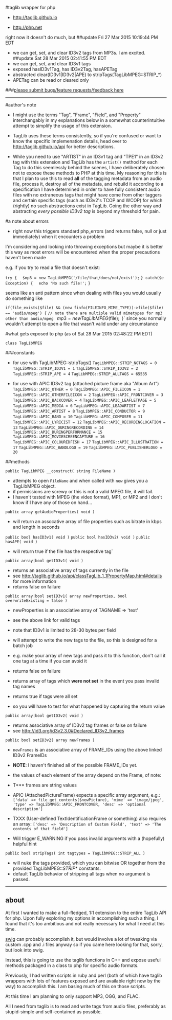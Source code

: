 #taglib wrapper for php

 - http://taglib.github.io

 - http://php.net

right now it doesn't do much, but
##update Fri 27 Mar 2015 10:19:44 PM EDT
 - we can get, set, and clear ID3v2 tags from MP3s. I am excited.
##update Sat 28 Mar 2015 02:41:55 PM EDT
 - we can get, set, and clear ID3v1 tags
 - exposed hasID3v1Tag, has ID3v2Tag, hasAPETag
 - abstracted clear(ID3v1|ID3v2|APE) to stripTags(TagLibMPEG::STRIP_\*)
 - APETag can be read or cleared only

###[please submit bugs/feature requests/feedback here](https://meta.bunzilla.ga/report/category/14)

---

#author's note

 - I might use the terms "Tag", "Frame", "Field", and "Property" interchangably in my explanations below in a somewhat counterintuitive attempt to simplify the usage of this extension. 

 - TagLib uses these terms consistently, so if you're confused or want to know the specific implemenation details, head over to http://taglib.github.io/api for better descriptions.

 - While you need to use "ARTIST" in an ID3v1 tag and "TPE1" in an ID3v2 tag with this extension and TagLib has the `artist()` method for each Tag to do this seemlessly behind the scenes, I have deliberately chosen not to expose these methods to PHP at this time. My reasoning for this is that I plan to use this to read **all** of the tagging metadata from an audio file, process it, destroy all of the metadata, and rebuild it according to a specification I have determined in order to have fully consistent audio files with no extraneous tags that might have come from other taggers and certain specific tags (such as ID3v2's TCOP and WCOP) for which (rightly) no such abstractions exist in TagLib. Going the other way and abstracting *every possible ID3v2 tag* is beyond my threshold for pain.

#a note about errors

 - right now this triggers standard php_errors (and returns false, null or just immediately) when it encounters a problem

I'm considering and looking into throwing exceptions but maybe it is better this way as most errors will be encountered when the proper precautions haven't been made

e.g. if you try to read a file that doesn't exist:

`try {`
`  $mp3 = new TagLibMPEG('/file/that/does/not/exist');`
`} catch($e Exception) {`
`  echo 'No such file!';`
`}`

seems like an anti pattern since when dealing with files you would usually do something like

`if(file_exists($file) && (new finfo(FILEINFO_MIME_TYPE))->file($file) == 'audio/mpeg') {`
`// note there are multiple valid mimetypes for mp3 other than audio/mpeg
`   $mp3 = new TagLibMPEG($file);`
`}`
since you normally wouldn't attempt to open a file that wasn't valid under any circumstance

#what gets exposed to php
(as of Sat 28 Mar 2015 02:48:22 PM EDT)

`class TagLibMPEG`

###constants

 - for use with TagLibMPEG::stripTags()
`TagLibMPEG::STRIP_NOTAGS = 0`
`TagLibMPEG::STRIP_ID3V1 = 1`
`TagLibMPEG::STRIP_ID3V2 = 2`
`TagLibMPEG::STRIP_APE = 4`
`TagLibMPEG::STRIP_ALLTAGS = 65535`

 - for use with APIC ID3v2 tag (attached picture frame aka "Album Art")
`TagLibMPEG::APIC_OTHER = 0`
`TagLibMPEG::APIC_FILEICON = 1`
`TagLibMPEG::APIC_OTHERFILEICON = 2`
`TagLibMPEG::APIC_FRONTCOVER = 3`
`TagLibMPEG::APIC_BACKCOVER = 4`
`TagLibMPEG::APIC_LEAFLETPAGE = 5`
`TagLibMPEG::APIC_MEDIA = 6`
`TagLibMPEG::APIC_LEADARTIST = 7`
`TagLibMPEG::APIC_ARTIST = 8`
`TagLibMPEG::APIC_CONDUCTOR = 9`
`TagLibMPEG::APIC_BAND = 10`
`TagLibMPEG::APIC_COMPOSER = 11`
`TagLibMPEG::APIC_LYRICIST = 12`
`TagLibMPEG::APIC_RECORDINGLOCATION = 13`
`TagLibMPEG::APIC_DURINGRECORDING = 14`
`TagLibMPEG::APIC_DURINGPERFORMANCE = 15`
`TagLibMPEG::APIC_MOVIESCREENCAPTURE = 16`
`TagLibMPEG::APIC_COLOUREDFISH = 17`
`TagLibMPEG::APIC_ILLUSTRATION = 17`
`TagLibMPEG::APIC_BANDLOGO = 19`
`TagLibMPEG::APIC_PUBLISHERLOGO = 20`

##methods

`public TagLibMPEG __construct( string FileName )`
 - attempts to open `FileName` and when called with `new` gives you a TagLibMPEG object.
 - if permissions are screwy or this is not a valid MPEG file, it will fail.
 - I haven't tested with MPEG (the video format), MP1, or MP2 and I don't know if I have any of those on hand...

`public array getAudioProperties( void )`
 - will return an assocative array of file properties such as bitrate in kbps and length in seconds

`public bool hasID3v1( void )`
`public bool hasID3v2( void )`
`public hasAPE( void )`
 - will return true if the file has the respective tag`

`public array|bool getID3v1( void )`
 - returns an associative array of tags currently in the file
 - see http://taglib.github.io/api/classTagLib_1_1PropertyMap.html#details for more information
 - returns false on failure

`public array|bool setID3v1( array newProperties, bool overwriteExisting = false )`
 - newProperties is an associative array of TAGNAME => 'text'
 - see the above link for valid tags
 - note that ID3v1 is limited to 28-30 bytes per field

 - will attempt to write the new tags to the file, so this is designed for a batch job
 - e.g. make your array of new tags and pass it to this function, don't call it one tag at a time if you can avoid it

 - returns false on failure
 - returns array of tags which **were not set** in the event you pass invalid tag names
 - returns true if tags were all set
 - so you will have to test for what happened by capturing the return value

`public array|bool getID3v2( void )`
 - returns associative array of ID3v2 tag frames or false on failure
 - see http://id3.org/id3v2.3.0#Declared_ID3v2_frames 

`public bool setID3v2( array newFrames )`
 - `newFrames` is an associative array of FRAME_IDs using the above linked ID3v2 FrameIDs
 - **NOTE**: I haven't finished all of the possible FRAME_IDs yet.
 - the values of each element of the array depend on the Frame, of note:

 - T\*\*\* frames are string values
 - APIC (AttachedPictureFrame) expects a specific array argument, e.g.: 
`['data' => file_get_contents($newPicture), 'mime' => 'image/jpeg', 'type' => TagLibMPEG::APIC_FRONTCOVER, 'desc' => 'optional description']`
 - TXXX (User-defined TextIdentificationFrame or something) also requires an array:
`['desc' => 'Description of Custom Field', 'text' => 'The contents of that field']`
 - Will trigger E_WARNING if you pass invalid arguments with a (hopefully) helpful hint

`public bool stripTags( int tagtypes = TagLibMPEG::STRIP_ALL )`
 - will nuke the tags provided, which you can bitwise OR together from the provided TagLibMPEG::_STRIP_\* constants.
 - default TagLib behavior of stripping all tags when no argument is passed.

---

## about

At first I wanted to make a full-fledged, 1:1 extension to the entire
TagLib API for php. Upon fully exploring my options in accomplishing such a
thing, I found that it's too ambitious and not really necessary for what I
need at this time.

[swig](http://www.swig.org) can probably accomplish it, but would involve a lot
of tweaking via custom .cpp and .i files anyway so if you came here looking for
that, sorry, but look into swig.

Instead, this is going to use the taglib functions in C++ and expose useful
methods packaged in a class to php for specific audio formats.

Previously, I had written scripts in ruby and perl (both of which have
taglib wrappers with lots of features exposed and are available right now
by the way) to accomplish this. I am basing much of this on those scripts.

At this time I am planning to only support MP3, OGG, and FLAC.

All I need from taglib is to read and write tags from audio 
files, preferably as stupid-simple and self-contained as possible.


